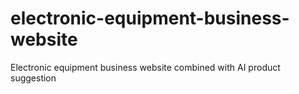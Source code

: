 # electronic-equipment-business-website
Electronic equipment business website combined with AI product suggestion
